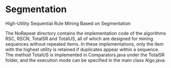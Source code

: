 # Segmentation
High-Utility Sequential Rule Mining Based on Segmentation

The NoRepeat directory contains the implementation code of the algorithms RSC, RSCN, TotalSR and TotalUS, all of which are designed for mining sequences without repeated items. In these implementations, only the item with the highest utility is retained if duplicates appear within a sequence. The method TotalUS is implemented in Comparators.java under the TotalSR folder, and the execution mode can be specified in the main class Algo.java.


